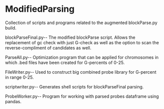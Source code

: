 # ModifiedParsing
Collection of scripts and programs related to the augmented blockParse.py build.


blockParseFinal.py-- The modified blockParse script. Allows the replacement of gc check with just
G-check as well as the option to scan the reverse-compliment of candidates as well.

ParseAll.py-- Optimization program that can be applied for chromosomes in which .bed files have been 
created for G-percents of 0-25.

FileWriter.py-- Used to construct big combined probe library for G-percent in range 0-25.

scriptwriter.py-- Generates shell scripts for blockParseFinal parsing.

ProbeWorker.py-- Program for working with parsed probes dataframe using pandas.

